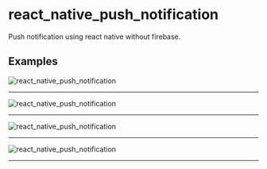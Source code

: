 # react_native_push_notification
Push notification using react native without firebase.


## Examples
![react_native_push_notification](https://github.com/LazyBruceWayne/react_native_push_notification/blob/master/1.jpeg)
<hr>

![react_native_push_notification](https://github.com/LazyBruceWayne/react_native_push_notification/blob/master/2.jpeg)
<hr>

![react_native_push_notification](https://github.com/LazyBruceWayne/react_native_push_notification/blob/master/3.jpeg)
<hr>

![react_native_push_notification](https://github.com/LazyBruceWayne/react_native_push_notification/blob/master/4.jpeg)
<hr>

